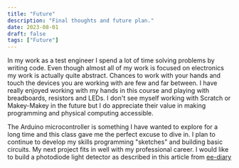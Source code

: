 ```yaml
---
title: "Future"
description: "Final thoughts and future plan."
date: 2023-08-01
draft: false
tags: ["Future"]
---
```

In my work as a test engineer I spend a lot of time solving problems by writing code.  Even though almost all of my work is focused on electronics my work is actually quite abstract.  Chances to work with your hands and touch the devices you are working with are few and far between. I have really enjoyed working with my hands in this course and playing with breadboards, resistors and LEDs.  I don't see myself working with Scratch or Makey-Makey in the future but I do appreciate their value in making programming and physical computing accessible.

The Arduino microcontroller is something I have wanted to explore for a long time and this class gave me the perfect excuse to dive in.  I plan to continue to develop my skills programming "sketches" and building basic circuits.  My next project fits in well with my professional career.  I would like to build a photodiode light detector as described in this article from [ee-diary](https://www.ee-diary.com/2021/08/photodiode-light-detector-with-arduino.html "Photodiode")